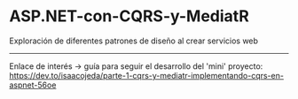 # ASP.NET-con-CQRS-y-MediatR
Exploración de diferentes patrones de diseño al crear servicios web

---

Enlace de interés -> guía para seguir el desarrollo del 'mini' proyecto: https://dev.to/isaacojeda/parte-1-cqrs-y-mediatr-implementando-cqrs-en-aspnet-56oe
